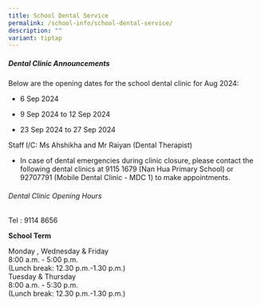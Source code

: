 ```yaml
---
title: School Dental Service
permalink: /school-info/school-dental-service/
description: ""
variant: tiptap
---
```

<h5>Dental Clinic Announcements</h5>
<p>Below are the opening dates for the school dental clinic for Aug 2024:</p>
<ul data-tight="true" class="tight">
<li>
<p>6 Sep 2024</p>
</li>
<li>
<p>9 Sep 2024 to 12 Sep 2024</p>
</li>
<li>
<p>23 Sep 2024 to 27 Sep 2024</p>
<p></p>
</li>
</ul>
<p>Staff I/C: Ms Ahshikha and Mr Raiyan (Dental Therapist)</p>
<ul data-tight="true" class="tight">
<li>
<p>In case of dental emergencies during clinic closure, please contact the
following dental clinics at 9115 1679 (Nan Hua Primary School) or 92707791
(Mobile Dental Clinic - MDC 1) to make appointments.</p>
</li>
</ul>
<h6>Dental Clinic Opening Hours</h6>
<p>Tel : 9114 8656</p>
<p><strong>School Term</strong>
</p>
<p>Monday , Wednesday &amp; Friday
<br>8:00 a.m. - 5:00 p.m.
<br>(Lunch break: 12.30 p.m.-1.30 p.m.)
<br>Tuesday &amp; Thursday
<br>8:00 a.m. - 5:30 p.m.
<br>(Lunch break: 12.30 p.m.-1.30 p.m.)</p>